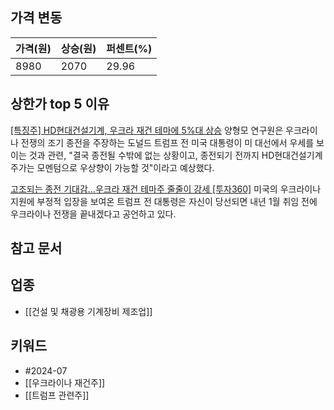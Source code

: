## 가격 변동
| 가격(원) | 상승(원) | 퍼센트(%) |
| ----- | ----- | ------ |
| 8980  | 2070  | 29.96  |
## 상한가 top 5 이유
[[특징주] HD현대건설기계, 우크라 재건 테마에 5%대 상승](https://n.news.naver.com/mnews/article/001/0014820350)
양형모 연구원은 우크라이나 전쟁의 조기 종전을 주장하는 도널드 트럼프 전 미국 대통령이 미 대선에서 우세를 보이는 것과 관련, "결국 종전될 수밖에 없는 상황이고, 종전되기 전까지 HD현대건설기계 주가는 모멘텀으로 우상향이 가능할 것"이라고 예상했다.

[고조되는 종전 기대감…우크라 재건 테마주 줄줄이 강세 [투자360]](https://n.news.naver.com/mnews/article/016/0002339020)
미국의 우크라이나 지원에 부정적 입장을 보여온 트럼프 전 대통령은 자신이 당선되면 내년 1월 취임 전에 우크라이나 전쟁을 끝내겠다고 공언하고 있다.
## 참고 문서
## 업종
- [[건설 및 채광용 기계장비 제조업]]
## 키워드
- #2024-07
- [[우크라이나 재건주]]
- [[트럼프 관련주]]
